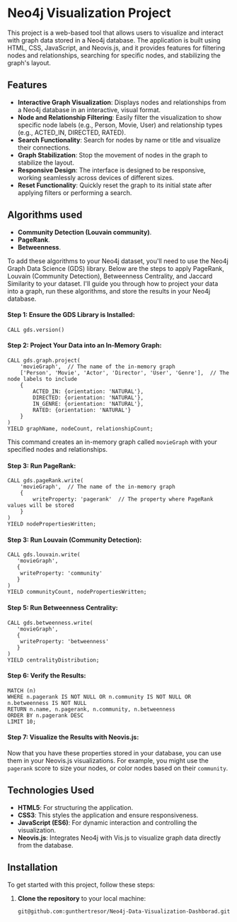 # Neo4j Visualization Project

This project is a web-based tool that allows users to visualize and interact with graph data stored in a Neo4j database. The application is built using HTML, CSS, JavaScript, and Neovis.js, and it provides features for filtering nodes and relationships, searching for specific nodes, and stabilizing the graph's layout.

## Features

- **Interactive Graph Visualization**: Displays nodes and relationships from a Neo4j database in an interactive, visual format.
- **Node and Relationship Filtering**: Easily filter the visualization to show specific node labels (e.g., Person, Movie, User) and relationship types (e.g., ACTED_IN, DIRECTED, RATED).
- **Search Functionality**: Search for nodes by name or title and visualize their connections.
- **Graph Stabilization**: Stop the movement of nodes in the graph to stabilize the layout.
- **Responsive Design**: The interface is designed to be responsive, working seamlessly across devices of different sizes.
- **Reset Functionality**: Quickly reset the graph to its initial state after applying filters or performing a search.

## Algorithms used

- **Community Detection (Louvain community)**.
- **PageRank**.
- **Betweenness**.

To add these algorithms to your Neo4j dataset, you'll need to use the Neo4j Graph Data Science (GDS) library. Below are the steps to apply PageRank, Louvain (Community Detection), Betweenness Centrality, and Jaccard Similarity to your dataset. I'll guide you through how to project your data into a graph, run these algorithms, and store the results in your Neo4j database.

#### Step 1: Ensure the GDS Library is Installed: 
```
CALL gds.version()
```
#### Step 2: Project Your Data into an In-Memory Graph:
```
CALL gds.graph.project(
    'movieGraph',  // The name of the in-memory graph
    ['Person', 'Movie', 'Actor', 'Director', 'User', 'Genre'],  // The node labels to include
    {
        ACTED_IN: {orientation: 'NATURAL'},
        DIRECTED: {orientation: 'NATURAL'},
        IN_GENRE: {orientation: 'NATURAL'},
        RATED: {orientation: 'NATURAL'}
    }
)
YIELD graphName, nodeCount, relationshipCount;
```
This command creates an in-memory graph called `movieGraph` with your specified nodes and relationships.
#### Step 3: Run PageRank:
```
CALL gds.pageRank.write(
    'movieGraph',  // The name of the in-memory graph
    {
        writeProperty: 'pagerank'  // The property where PageRank values will be stored
    }
)
YIELD nodePropertiesWritten;
```
#### Step 3: Run Louvain (Community Detection):
```
CALL gds.louvain.write(
   'movieGraph',
   {
    writeProperty: 'community'
   }
)
YIELD communityCount, nodePropertiesWritten;
```
#### Step 5: Run Betweenness Centrality:
```
CALL gds.betweenness.write(
   'movieGraph',
   {
    writeProperty: 'betweenness'
   }
)
YIELD centralityDistribution;
```
#### Step 6: Verify the Results:
```
MATCH (n)
WHERE n.pagerank IS NOT NULL OR n.community IS NOT NULL OR n.betweenness IS NOT NULL
RETURN n.name, n.pagerank, n.community, n.betweenness
ORDER BY n.pagerank DESC
LIMIT 10;
```
#### Step 7: Visualize the Results with Neovis.js:
Now that you have these properties stored in your database, you can use them in your Neovis.js visualizations. For example, you might use the `pagerank` score to size your nodes, or color nodes based on their `community`.
## Technologies Used

- **HTML5**: For structuring the application.
- **CSS3**: This styles the application and ensure responsiveness.
- **JavaScript (ES6)**: For dynamic interaction and controlling the visualization.
- **Neovis.js**: Integrates Neo4j with Vis.js to visualize graph data directly from the database.

## Installation

To get started with this project, follow these steps:

1. **Clone the repository** to your local machine:
   ```bash
   git@github.com:gunthertresor/Neo4j-Data-Visualization-Dashborad.git
  
